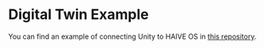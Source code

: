 # Digital Twin Example

You can find an example of connecting Unity to HAIVE OS in [this repository](https://bitbucket.org/molcure/haive_os-unity_demo/src/master/).
